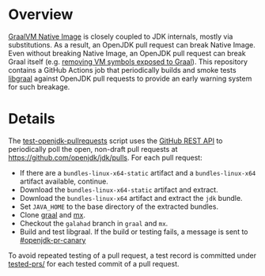 Overview
========

[GraalVM Native Image](https://www.graalvm.org/) is closely coupled to JDK internals, mostly via substitutions.
As a result, an OpenJDK pull request can break Native Image. Even without breaking Native Image,
an OpenJDK pull request can break Graal itself (e.g. [removing VM symbols exposed to Graal](https://github.com/openjdk/jdk/pull/21401/files#diff-ecc7958e8d833f87874bd145bfaed303d1b516a39321303488d524d871a75930)).
This repository contains a GitHub Actions job that periodically builds and smoke tests
[libgraal](https://medium.com/graalvm/libgraal-graalvm-compiler-as-a-precompiled-graalvm-native-image-26e354bee5c)
against OpenJDK pull requests to provide an early warning system for such breakage.

Details
=======

The [test-openjdk-pullrequests](.github/scripts/test-openjdk-pullrequests.py) script uses the
[GitHub REST API](https://docs.github.com/en/rest) to periodically poll the open, non-draft
pull requests at https://github.com/openjdk/jdk/pulls. For each pull request:
* If there are a `bundles-linux-x64-static` artifact and a `bundles-linux-x64` artifact available, continue.
* Download the `bundles-linux-x64-static` artifact and extract.
* Download the `bundles-linux-x64` artifact and extract the `jdk` bundle.
* Set `JAVA_HOME` to the base directory of the extracted bundles.
* Clone [graal](https://github.com/oracle/graal) and [mx](https://github.com/graalvm/mx).
* Checkout the `galahad` branch in `graal` and `mx`.
* Build and test libgraal. If the build or testing fails, a message is sent to [#openjdk-pr-canary](https://graalvm.slack.com/archives/C07KMA7HFE3)

To avoid repeated testing of a pull request, a test record is committed under
[tested-prs/](tested-prs) for each tested commit of a pull request.

